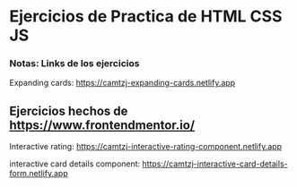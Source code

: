 # Ejercicios de Practica de HTML CSS JS

### Notas: Links de los ejercicios

Expanding cards: https://camtzj-expanding-cards.netlify.app

## Ejercicios hechos de https://www.frontendmentor.io/

Interactive rating: https://camtzj-interactive-rating-component.netlify.app

interactive card details component: https://camtzj-interactive-card-details-form.netlify.app
